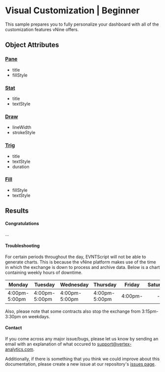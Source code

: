 # Visual Customization | Beginner

This sample prepares you to fully personalize your dashboard with all of the customization 
features vNine offers. 

## Object Attributes

[//]: # "Write detailed explanationss for object attributes"

### [Pane](../class/src/index.js~CEvntPane.html)

- title
- fillStyle

### [Stat](../class/src/index.js~CEvntStat.html)

- title
- textStyle

### [Draw](../class/src/index.js~CEvntDraw.html)

- lineWidth
- strokeStyle

### [Trig](../class/src/index.js~CEvntTrig.html)

- title
- textStyle
- duration

### [Fill](../class/src/index.js~CEvntFill.html)

- fillStyle
- textStyle

## Results

#### Congratulations

...

#### Troubleshooting

For certain periods throughout the day, EVNTScript will not be able to generate charts. 
This is because the vNine platform makes use of the time in which the exchange is down to process and archive data. 
Below is a chart containing weekly hours of downtime.

| Monday        | Tuesday       | Wednesday     | Thursday      | Friday  | Saturday   | Sunday  |
|---------------|---------------|---------------|---------------|---------|:----------:|---------|
| 4:00pm-5:00pm | 4:00pm-5:00pm | 4:00pm-5:00pm | 4:00pm-5:00pm | 4:00pm- | -          | -5:00pm |

Also, please note that some contracts also stop the exchange from 3:15pm-3:30pm on weekdays.

#### Contact

If you come across any major issue/bugs, please let us know by sending an email with an explanation of what occured to 
[support@vertex-analytics.com](mailto:support@vertex-analytics.com).

Additionally, if there is something that you think we could improve about this documentation, 
please create a new issue at our repository's [issues page](https://github.com/PlGGS/xva-doc/issues).
